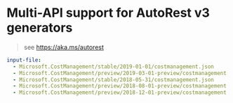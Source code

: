 # Multi-API support for AutoRest v3 generators

> see https://aka.ms/autorest

``` yaml $(enable-multi-api)
input-file:
  - Microsoft.CostManagement/stable/2019-01-01/costmanagement.json
  - Microsoft.CostManagement/preview/2019-03-01-preview/costmanagement.json
  - Microsoft.CostManagement/stable/2018-05-31/costmanagement.json
  - Microsoft.CostManagement/preview/2018-08-01-preview/costmanagement.json
  - Microsoft.CostManagement/preview/2018-12-01-preview/costmanagement.json
```
